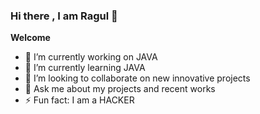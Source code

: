 ### Hi there , I am Ragul 👋 

**Welcome** 

- 🔭 I’m currently working on JAVA
- 🌱 I’m currently learning JAVA
- 👯 I’m looking to collaborate on new innovative projects
- 💬 Ask me about my projects and recent works
- ⚡ Fun fact: I am a HACKER

